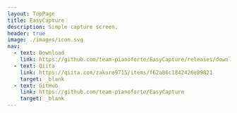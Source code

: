 ```yaml
---
layout: TopPage
title: EasyCapture
description: Simple capture screen.
header: true
image: ./images/icon.svg
nav:
  - text: Download
    link: https://github.com/team-pianoforte/EasyCapture/releases/download/0.3.0/EasyCapture.zip
  - text: Qiita
    link: https://qiita.com/zakuro9715/items/f62a86c1842426e89821
    target: _blank
  - text: GitHub
    link: https://github.com/team-pianoforte/EasyCapture
    target: _blank
---
```

